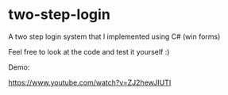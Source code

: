 # two-step-login
A two step login system that I implemented using C# (win forms)

Feel free to look at the code and test it yourself :)

Demo:

https://www.youtube.com/watch?v=ZJ2hewJIUTI
